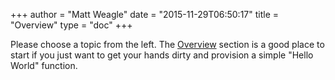 +++
author = "Matt Weagle"
date = "2015-11-29T06:50:17"
title = "Overview"
type = "doc"
+++

Please choose a topic from the left.  The [Overview](./docs/overview) section is a good place to start if you just want to get your hands dirty and provision a simple "Hello World" function.

